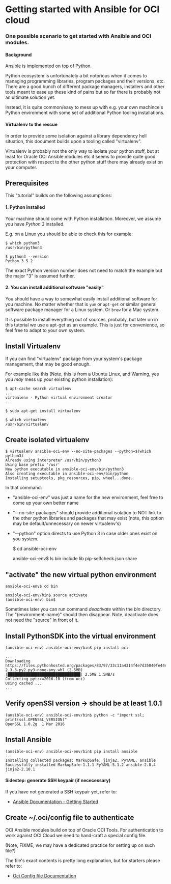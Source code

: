 # Getting started with Ansible for OCI cloud

### One possible scenario to get started with Ansible and OCI modules.

#### Background
Ansible is implemented on top of Python.

Python ecosystem is unfortunately a bit notorious when it comes to managing programming libraries, program packages and their versions, etc. There are a good bunch of different package managers, installers and other tools meant to ease up these kind of pains but so far there is probably not an ultimate solution yet.

Instead, it is quite common/easy to mess up with e.g. your own machince's Python environment with some set of additional Python tooling installations.

#### Virtualenv to the rescue
In order to provide some isolation against a library dependency hell situation, this document builds upon a tooling called "virtualenv".

Virtualenv is probably not the only way to isolate your python stuff, but at least for Oracle OCI Ansible modules etc it seems to provide quite good protection with respect to the other python stuff there may already exist on your computer.

## Prerequisites
This "tutorial" builds on the following assumptions:

#### 1. Python installed
Your machine should come with Python installation. Moreover, we assume you have *Python 3* installed.

E.g. on a Linux you should be able to check this for example:

    $ which python3
    /usr/bin/python3

    $ python3 --version
    Python 3.5.2

The exact Python version number does not need to match the example but the major "3" is assumed further.

#### 2. You can install additional software "easily"
You should have a way to somewhat easily install additional software for you machine. No matter whether that is ```yum``` or ```apt-get``` or similar general software package manager for a Linux system. Or ```brew``` for a Mac system.

It is possible to install everything out of sources, probably, but later on in this tutorial we use a apt-get as an example. This is just for convenience, so feel free to adapt to your own system.

## Install Virtualenv

If you can find "virtualenv" package from your system's package management, that may be good enough.

For example like this (Note, this is from a Ubuntu Linux, and Warning, yes you *may* mess up your existing python installation):

    $ apt-cache search virtualenv
    ...
    virtualenv - Python virtual environment creator
    ...

    $ sudo apt-get install virtualenv

    $ which virtualenv
    /usr/bin/virtualenv

## Create isolated virtualenv

    $ virtualenv ansible-oci-env --no-site-packages --python=$(which python3)
    Already using interpreter /usr/bin/python3
    Using base prefix '/usr'
    New python executable in ansible-oci-env/bin/python3
    Also creating executable in ansible-oci-env/bin/python
    Installing setuptools, pkg_resources, pip, wheel...done.  

In that command:
  - "ansible-oci-env" was just a name for the new environment, feel free to come up your own better name
  - "--no-site-packages" should provide additional isolation to NOT link to the other python libraries and packages that may exist (note, this option may be default/unnecessary on newer virtualenv's)
  - "--python" option directs to use Python 3 in case older ones exist on you system.


    $ cd ansible-oci-env

    ansible-oci-env$ ls
    bin  include  lib  pip-selfcheck.json  share

## "activate" the new virtual python environment

    ansible-oci-env$ cd bin

    ansible-oci-env/bin$ source activate
    (ansible-oci-env) bin$

Sometimes later you can run command *deactivate* within the *bin* directory. The "(environment-name)" should then disappear. Note, deactivate does not need the "source" in front of it.

## Install PythonSDK into the virtual environment

    (ansible-oci-env) ansible-oci-env/bin$ pip install oci

    ...
    Downloading https://files.pythonhosted.org/packages/83/97/33c11a4314f4e7d35040fe44e24f3e9ee571cbe5f0091faac9197c1bb980/oci-2.3.3-py2.py3-none-any.whl (2.5MB)
    |████████████████████████████████| 2.5MB 1.5MB/s
    Collecting pytz>=2016.10 (from oci)
    Using cached ...
    ...

## Verify openSSl version -> should be at least 1.0.1

    (ansible-oci-env) ansible-oci-env/bin$ python -c "import ssl; print(ssl.OPENSSL_VERSION)"
    OpenSSL 1.0.2g  1 Mar 2016

## Install Ansible

    (ansible-oci-env) ansible-oci-env/bin$ pip install ansible
    ...
    Installing collected packages: MarkupSafe, jinja2, PyYAML, ansible
    Successfully installed MarkupSafe-1.1.1 PyYAML-5.1.2 ansible-2.8.4 jinja2-2.10.1

#### Sidestep: generate SSH keypair (if nececessary)

If you have not generated a SSH keypair yet, refer to:
  - [Ansible Documentation - Getting Started](https://docs.ansible.com/ansible/latest/user_guide/intro_getting_started.html)

## Create ~/.oci/config file to authenticate

OCI Ansible modules build on top of Oracle OCI Tools. For authentication to work against OCI Cloud we need to hand-craft a special config file.

(Note, FIXME, we may have a dedicated practice for setting up on such file?)

The file's exact contents is pretty long explanation, but for starters please refer to:

- [Oci Config file Documentation](https://docs.cloud.oracle.com/iaas/Content/API/Concepts/sdkconfig.htm)
